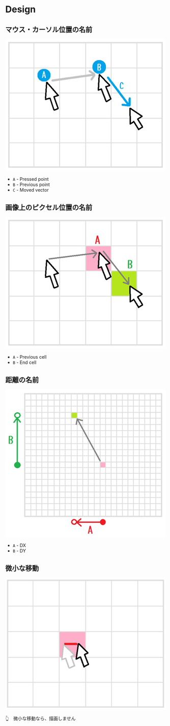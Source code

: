 # Design

## マウス・カーソル位置の名前

![20210622blog7a2.png](./img/20210622blog7a2.png)  

* `A` - Pressed point
* `B` - Previous point
* `C` - Moved vector

## 画像上のピクセル位置の名前

![20210622blog7a3.png](./img/20210622blog7a3.png)  

* `A` - Previous cell
* `B` - End cell

## 距離の名前

![20210622blog8a1.png](./img/20210622blog8a1.png)  

* `A` - DX
* `B` - DY

## 微小な移動

![20210622blog6.png](./img/20210622blog6.png)  

👆　微小な移動なら、描画しません  
